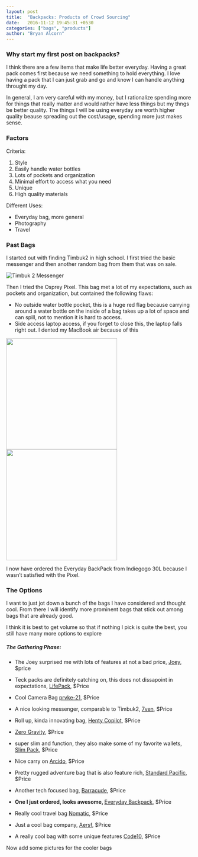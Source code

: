 ```yaml
---
layout: post
title:  "Backpacks: Products of Crowd Sourcing"
date:   2016-11-12 19:45:31 +0530
categories: ["bags", "products"]
author: "Bryan Alcorn"
---
```


<h3> Why start my first post on backpacks?</h3>

<p>I think there are a few items that make life better everyday. Having a great pack comes first because we need something to hold everything. I love having a pack that I can just grab and go and know I can handle anything throught my day.</p>

<p>In general, I am very careful with my money, but I rationalize spending more for things that really matter and would rather have less things but my thngs be better quality. The things I will be using everyday are worth higher quality beause spreading out the cost/usage, spending more just makes sense.</p>

<h3>Factors</h3>

<p>Criteria:</p>

<ol>
  <li>Style</li>
  <li>Easily handle water bottles</li>
  <li>Lots of pockets and organization</li>
  <li>Minimal effort to access what you need</li>
  <li>Unique</li>
  <li>High quality materials</li>
</ol>

<p>Different Uses:</p>

<ul>
  <li>Everyday bag, more general</li>
  <li>Photography</li>
  <li>Travel</li>
</ul>

<h3>Past Bags</h3>
<p>I started out with finding Timbuk2 in high school. I first tried the basic messenger and then another random bag from them that was on sale.</p>

![Timbuk 2 Messenger](https://rollonbears234.github.io/images/bags/timbuk2_first.png "First bag I liked")

<p>Then I tried the Osprey Pixel. This bag met a lot of my expectations, such as pockets and organization, but contained the following flaws:</p>
<ul>
  <li>No outside water bottle pocket, this is a huge red flag because carrying around a water bottle on the inside of a bag takes up a lot of space and can spill, not to mention it is hard to access.</li>
  <li>Side access laptop access, if you forget to close this, the laptop falls right out. I dented my MacBook air because of this</li>
</ul>

<img src="https://rollonbears234.github.io/images/bags/pixel1.jpg" width="300">
<img src="https://rollonbears234.github.io/images/bags/pixel2.jpg" width="300">

<p>I now have ordered the Everyday BackPack from Indiegogo 30L because I wasn’t satisfied with the Pixel.</p>

<h3>The Options</h3>
<p>I want to just jot down a bunch of the bags I have considered and thought cool. From there I will identify more prominent bags that stick out among bags that are already good.</p>

<p>I think it is best to get volume so that if nothing I pick is quite the best, you still have many more options to explore</p>

<h5>The Gathering Phase:</h5>
<ul>
  <li>
    <p>The Joey surprised me with lots of features at not a bad price, <a href="https://www.kickstarter.com/projects/koalajoey/joey-the-everyday-backpack-that-gives-your-body-a?utm_source=kickbooster&amp;utm_medium=referral&amp;utm_content=link&amp;utm_campaign=dqjdzsfl" title="EveryDay">Joey</a>, $price</p>
  </li>
  <li>
    <p>Teck packs are definitely catching on, this does not dissapoint in expectations, <a href="https://www.kickstarter.com/projects/solgaarddesign/lifepack-solar-powered-and-anti-theft-backpack" title="Tech">LifePack</a>, $Price</p>
  </li>
  <li>
    <p>Cool Camera Bag <a href="https://www.indiegogo.com/projects/prvke-21-the-bag-for-everyday-carry-cameras-photography-backpack#/" title="Camera">prvke-21</a>, $Price</p>
  </li>
  <li>
    <p>A nice looking messenger, comparable to Timbuk2, <a href="https://www.indiegogo.com/projects/7ven-messenger-the-only-bag-you-need-backpack-design--2#/" title="Messenger">7ven</a>, $Price</p>
  </li>
  <li>
    <p>Roll up, kinda innovating bag, <a href="https://www.indiegogo.com/projects/henty-copilot-travel-bag--2#/" title="barrel">Henty Copilot</a>, $Price</p>
  </li>
  <li>
    <p><a href="https://www.kickstarter.com/projects/keeppursuing/worlds-first-backpack-with-4-point-independent-sus" title="Comfort">Zero Gravity</a>, $Price</p>
  </li>
  <li>
    <p>super slim and function, they also make some of my favorite wallets, <a href="https://www.kickstarter.com/projects/667392092/slim-pack-minimal-modular-modern-backpack" title="Slim">Slim Pack</a>, $Price</p>
  </li>
  <li>
    <p>Nice carry on <a href="https://www.kickstarter.com/projects/1898885723/the-arcido-bag-smarter-carry-on-travel" title="Travel">Arcido</a>, $Price</p>
  </li>
  <li>
    <p>Pretty rugged adventure bag that is also feature rich, <a href="https://www.kickstarter.com/projects/standardpacific/the-field-rucksack-an-all-adventures-backpack/description" title="Adventure">Standard Pacific</a>, $Price</p>
  </li>
  <li>
    <p>Another tech focused bag, <a href="https://www.indiegogo.com/projects/barracuda-konzu-the-worlds-most-advanced-backpack-business-travel#/" title="tech">Barracude</a>, $Price</p>
  </li>
  <li>
    <p><b>One I just ordered, looks awesome, </b><a href="https://www.kickstarter.com/projects/peak-design/the-everyday-backpack-tote-and-sling?ref=producthunt" title="Everyday">Everyday Backpack</a>, $Price</p>
  </li>
  <li>
    <p>Really cool travel bag <a href="https://www.indiegogo.com/projects/the-nomatic-travel-bag-backpack#/" title="travel">Nomatic</a>, $Price</p>
  </li>
  <li>
    <p>Just a cool bag company, <a href="https://www.aersf.com" title="Gym">Aersf</a>, $Price</p>
  </li>
  <li>
    <p>A really cool bag with some unique features <a href="https://code10bags.com" title="Everyday">Code10</a>, $Price</p>
  </li>
</ul>

<p>Now add some pictures for the cooler bags</p>
